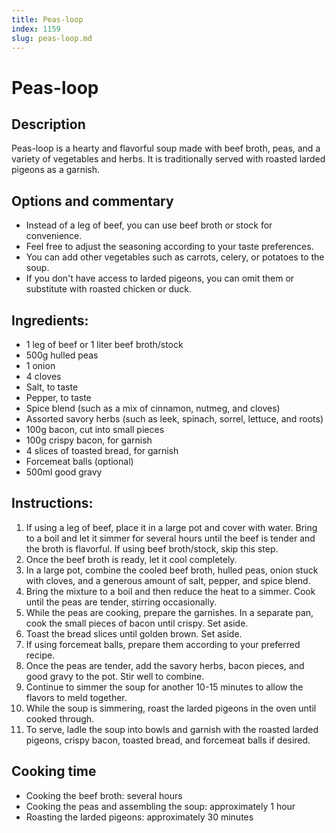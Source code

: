 ```yaml
---
title: Peas-loop
index: 1159
slug: peas-loop.md
---
```


# Peas-loop

## Description
Peas-loop is a hearty and flavorful soup made with beef broth, peas, and a variety of vegetables and herbs. It is traditionally served with roasted larded pigeons as a garnish.

## Options and commentary
- Instead of a leg of beef, you can use beef broth or stock for convenience.
- Feel free to adjust the seasoning according to your taste preferences.
- You can add other vegetables such as carrots, celery, or potatoes to the soup.
- If you don't have access to larded pigeons, you can omit them or substitute with roasted chicken or duck.

## Ingredients:
- 1 leg of beef or 1 liter beef broth/stock
- 500g hulled peas
- 1 onion
- 4 cloves
- Salt, to taste
- Pepper, to taste
- Spice blend (such as a mix of cinnamon, nutmeg, and cloves)
- Assorted savory herbs (such as leek, spinach, sorrel, lettuce, and roots)
- 100g bacon, cut into small pieces
- 100g crispy bacon, for garnish
- 4 slices of toasted bread, for garnish
- Forcemeat balls (optional)
- 500ml good gravy

## Instructions:
1. If using a leg of beef, place it in a large pot and cover with water. Bring to a boil and let it simmer for several hours until the beef is tender and the broth is flavorful. If using beef broth/stock, skip this step.
2. Once the beef broth is ready, let it cool completely.
3. In a large pot, combine the cooled beef broth, hulled peas, onion stuck with cloves, and a generous amount of salt, pepper, and spice blend.
4. Bring the mixture to a boil and then reduce the heat to a simmer. Cook until the peas are tender, stirring occasionally.
5. While the peas are cooking, prepare the garnishes. In a separate pan, cook the small pieces of bacon until crispy. Set aside.
6. Toast the bread slices until golden brown. Set aside.
7. If using forcemeat balls, prepare them according to your preferred recipe.
8. Once the peas are tender, add the savory herbs, bacon pieces, and good gravy to the pot. Stir well to combine.
9. Continue to simmer the soup for another 10-15 minutes to allow the flavors to meld together.
10. While the soup is simmering, roast the larded pigeons in the oven until cooked through.
11. To serve, ladle the soup into bowls and garnish with the roasted larded pigeons, crispy bacon, toasted bread, and forcemeat balls if desired.

## Cooking time
- Cooking the beef broth: several hours
- Cooking the peas and assembling the soup: approximately 1 hour
- Roasting the larded pigeons: approximately 30 minutes